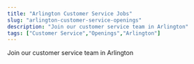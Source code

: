 ```yaml
---
title: "Arlington Customer Service Jobs"
slug: "arlington-customer-service-openings"
description: "Join our customer service team in Arlington"
tags: ["Customer Service","Openings","Arlington"]
---
```


Join our customer service team in Arlington
